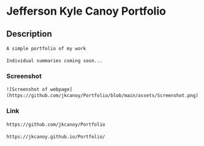 # Jefferson Kyle Canoy Portfolio

## Description

    A simple portfolio of my work 

    Individual summaries coming soon...

### Screenshot

    ![Screenshot of webpage](https://github.com/jkcanoy/Portfolio/blob/main/assets/Screenshot.png)

### Link

    https://github.com/jkcanoy/Portfolio

    https://jkcanoy.github.io/Portfolio/


